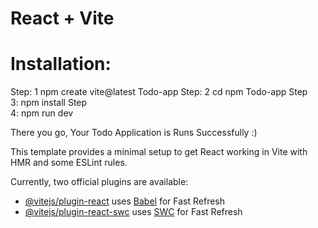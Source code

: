 # React + Vite
# Installation:
Step: 
1 npm create vite@latest Todo-app
Step: 
2 cd npm Todo-app
Step  
3: npm install 
Step  
4: npm run dev

There you go, Your Todo Application is Runs Successfully :)

This template provides a minimal setup to get React working in Vite with HMR and some ESLint rules.

Currently, two official plugins are available:

- [@vitejs/plugin-react](https://github.com/vitejs/vite-plugin-react/blob/main/packages/plugin-react/README.md) uses [Babel](https://babeljs.io/) for Fast Refresh
- [@vitejs/plugin-react-swc](https://github.com/vitejs/vite-plugin-react-swc) uses [SWC](https://swc.rs/) for Fast Refresh
